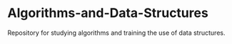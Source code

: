 # Algorithms-and-Data-Structures
Repository for studying algorithms and training the use of data structures.
